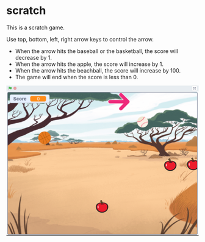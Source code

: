 # scratch

This is a scratch game.

Use top, bottom, left, right arrow keys to control the arrow.

- When the arrow hits the baseball or the basketball, the score will decrease by 1.
- When the arrow hits the apple, the score will increase by 1.
- When the arrow hits the beachball, the score will increase by 100.
- The game will end when the score is less than 0.

![image](../image/scratch.png)